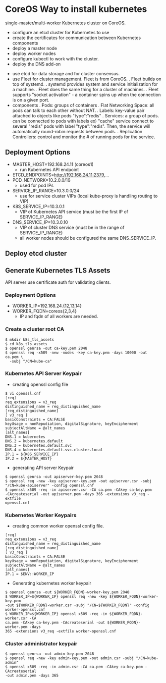 
# CoreOS Way to install kubernetes

single-master/multi-worker Kubernetes cluster on CoreOS.

* configure an etcd cluster for Kubernetes to use
* create the certificates for communication between Kubernetes components
* deploy a master node
* deploy worker nodes
* configure kubectl to work with the cluster.
* deploy the DNS add-on

- use etcd for data storage and for cluster consensus.
- use Fleet for cluster management. Fleet is from CoreOS.
  . Fleet builds on top of systemd. 
  . systemd provides system and service initialization for a machine.
  . Fleet does the same thing for a cluster of machines.
  . Fleet supports "socket activation" - a container spins up when 
    the connection is on a given port.
- components
  . Pods: groups of containers
  . Flat Networking Space: all pods can talk to each other without NAT.
  . Labels: key-value pair attached to objects like pods "type":"redis"
  . Services: a group of pods. can be connected to pods with labels
    ex) "cache" service connect to several "redis" pods 
    with label "type":"redis". 
    Then, the service will automatically round-robin requests between pods.
  . Replication Controllers: control and monitor the # of running pods for
    the service.

## Deployment Options

* MASTER_HOST=192.168.24.11 (coreos1)
  - run Kubernetes API endpoint
* ETCD_ENDPOINTS=http://192.168.24.11:2379,...
* POD_NETWORK=10.2.0.0/16
  - used for pod IPs
* SERVICE_IP_RANGE=10.3.0.0/24
  - use for service cluster VIPs (local kube-proxy is handling routing to VIP)
* K8S_SERVICE_IP=10.3.0.1
  - VIP of Kubernetes API service (must be the first IP of SERVICE_IP_RANGE)
* DNS_SERVICE_IP=10.3.0.10
  - VIP of cluster DNS service (must be in the range of SERVICE_IP_RANGE)
  - all worker nodes should be configured the same DNS_SERVICE_IP.

## Deploy etcd cluster

## Generate Kubernetes TLS Assets

API server use certificate auth for validating clients.

### Deployment Options

* WORKER_IP=192.168.24.{12,13,14}
* WORKER_FQDN=coreos{2,3,4}
  - IP and fqdn of all workers are needed.

### Create a cluster root CA

```
$ mkdir k8s_tls_assets
$ cd k8s_tls_assets
$ openssl genrsa -out ca-key.pem 2048
$ openssl req -x509 -new -nodes -key ca-key.pem -days 10000 -out ca.pem \
  -subj "/CN=kube-ca"
```

### Kubernetes API Server Keypair

* creating openssl config file
```
$ vi openssl.cnf
[req]
req_extensions = v3_req
distinguished_name = req_distinguished_name
[req_distinguished_name]
[ v3_req ]
basicConstraints = CA:FALSE
keyUsage = nonRepudiation, digitalSignature, keyEncipherment
subjectAltName = @alt_names
[alt_names]
DNS.1 = kubernetes
DNS.2 = kubernetes.default
DNS.3 = kubernetes.default.svc
DNS.4 = kubernetes.default.svc.cluster.local
IP.1 = ${K8S_SERVICE_IP}
IP.2 = ${MASTER_HOST}
```

* generating API server Keypair
```
$ openssl genrsa -out apiserver-key.pem 2048
$ openssl req -new -key apiserver-key.pem -out apiserver.csr -subj
"/CN=kube-apiserver" -config openssl.cnf
$ openssl x509 -req -in apiserver.csr -CA ca.pem -CAkey ca-key.pem
-CAcreateserial -out apiserver.pem -days 365 -extensions v3_req -extfile
openssl.cnf
```

### Kubernetes Worker Keypairs

* creating common worker openssl config file.
```
[req]
req_extensions = v3_req
distinguished_name = req_distinguished_name
[req_distinguished_name]
[ v3_req ]
basicConstraints = CA:FALSE
keyUsage = nonRepudiation, digitalSignature, keyEncipherment
subjectAltName = @alt_names
[alt_names]
IP.1 = $ENV::WORKER_IP
```
* Generating kubernetes worker keypair
```
$ openssl genrsa -out ${WORKER_FQDN}-worker-key.pem 2048
$ WORKER_IP=${WORKER_IP} openssl req -new -key ${WORKER_FQDN}-worker-key.pem
-out ${WORKER_FQDN}-worker.csr -subj "/CN=${WORKER_FQDN}" -config
worker-openssl.cnf
$ WORKER_IP=${WORKER_IP} openssl x509 -req -in ${WORKER_FQDN}-worker.csr -CA
ca.pem -CAkey ca-key.pem -CAcreateserial -out ${WORKER_FQDN}-worker.pem -days
365 -extensions v3_req -extfile worker-openssl.cnf
```

### Cluster administrator keypair
```
$ openssl genrsa -out admin-key.pem 2048
$ openssl req -new -key admin-key.pem -out admin.csr -subj "/CN=kube-admin"
$ openssl x509 -req -in admin.csr -CA ca.pem -CAkey ca-key.pem -CAcreateserial
-out admin.pem -days 365
```



